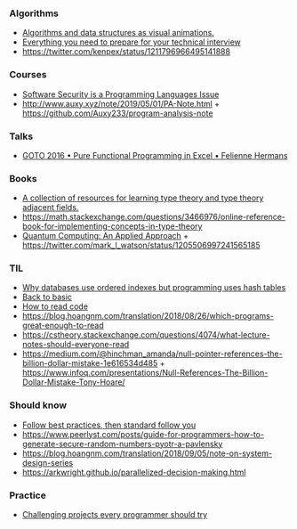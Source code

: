 ### Algorithms

- [Algorithms and data structures as visual animations.](https://www.chrislaux.com)
- [Everything you need to prepare for your technical interview](https://github.com/andreis/interview)
- https://twitter.com/kenpex/status/1211796966495141888

### Courses

- [Software Security is a Programming Languages Issue](http://www.pl-enthusiast.net/2018/08/13/security-programming-languages-issue/)
- http://www.auxy.xyz/note/2019/05/01/PA-Note.html + https://github.com/Auxy233/program-analysis-note

### Talks

- [GOTO 2016 • Pure Functional Programming in Excel • Felienne Hermans](https://youtu.be/0yKf8TrLUOw)

### Books

- [A collection of resources for learning type theory and type theory adjacent fields.](https://github.com/jozefg/learn-tt)
- https://math.stackexchange.com/questions/3466976/online-reference-book-for-implementing-concepts-in-type-theory
- [Quantum Computing: An Applied Approach](https://news.ycombinator.com/item?id=21803593) + https://twitter.com/mark_l_watson/status/1205506997241565185

### TIL

- [Why databases use ordered indexes but programming uses hash tables](https://www.evanjones.ca/ordered-vs-unordered-indexes.html)
- [Back to basic](https://blog.hoangnm.com/2019/10/01/back-to-basic)
- [How to read code](https://blog.hoangnm.com/code%20quality/2018/08/24/how-to-read-code)
- https://blog.hoangnm.com/translation/2018/08/26/which-programs-great-enough-to-read
- https://cstheory.stackexchange.com/questions/4074/what-lecture-notes-should-everyone-read
- https://medium.com/@hinchman_amanda/null-pointer-references-the-billion-dollar-mistake-1e616534d485 + https://www.infoq.com/presentations/Null-References-The-Billion-Dollar-Mistake-Tony-Hoare/

### Should know

- [Follow best practices, then standard follow you](https://github.com/hugo53/awesome-best-practices)
- https://www.peerlyst.com/posts/guide-for-programmers-how-to-generate-secure-random-numbers-pyotr-a-pavlensky
- https://blog.hoangnm.com/translation/2018/09/05/note-on-system-design-series
- https://arkwright.github.io/parallelized-decision-making.html

### Practice

- [Challenging projects every programmer should try](http://web.eecs.utk.edu/~azh/blog/challengingprojects.html)
